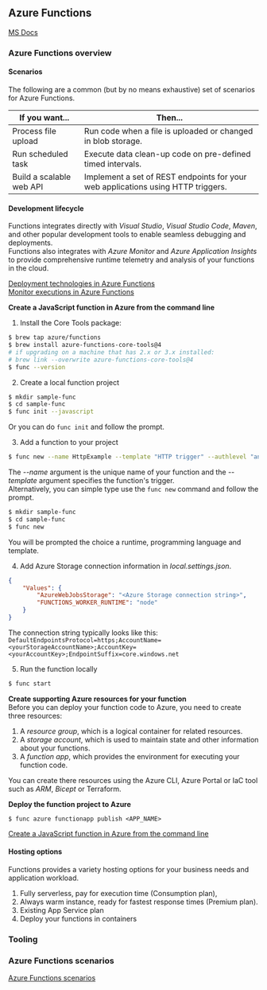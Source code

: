 ## Azure Functions
[MS Docs](https://learn.microsoft.com/en-us/azure/azure-functions/functions-overview?pivots=programming-language-javascript)   

### Azure Functions overview
#### Scenarios
The following are a common (but by no means exhaustive) set of scenarios for Azure Functions.

If you want...           | Then...
-------------------------|----------  
Process file upload      | Run code when a file is uploaded or changed in blob storage.
Run scheduled task       | Execute data clean-up code on pre-defined timed intervals.
Build a scalable web API | Implement a set of REST endpoints for your web applications using HTTP triggers.

#### Development lifecycle
Functions integrates directly with _Visual Studio_, _Visual Studio Code_, _Maven_, and other popular development tools to enable seamless debugging and deployments.   
Functions also integrates with _Azure Monitor_ and _Azure Application Insights_ to provide comprehensive runtime telemetry and analysis of your functions in the cloud.

[Deployment technologies in Azure Functions](https://learn.microsoft.com/en-us/azure/azure-functions/functions-deployment-technologies?tabs=windows)  
[Monitor executions in Azure Functions](https://learn.microsoft.com/en-us/azure/azure-functions/functions-monitoring)

__Create a JavaScript function in Azure from the command line__  
1. Install the Core Tools package:
```bash
$ brew tap azure/functions
$ brew install azure-functions-core-tools@4
# if upgrading on a machine that has 2.x or 3.x installed:
# brew link --overwrite azure-functions-core-tools@4
$ func --version
```

2. Create a local function project
```bash
$ mkdir sample-func
$ cd sample-func
$ func init --javascript
```  
Or you can do `func init` and follow the prompt. 

3.  Add a function to your project
```bash
$ func new --name HttpExample --template "HTTP trigger" --authlevel "anonymous"
```  
The _--name_ argument is the unique name of your function and the _--template_ argument specifies the function's trigger.   
Alternatively, you can simple type use the `func new` command and follow the prompt.
```bash
$ mkdir sample-func
$ cd sample-func
$ func new
```
You will be prompted the choice a runtime, programming language and template.  

4. Add Azure Storage connection information in _local.settings.json_.
```json
{
    "Values": {       
        "AzureWebJobsStorage": "<Azure Storage connection string>",
        "FUNCTIONS_WORKER_RUNTIME": "node"
    }
}
```
The connection string typically looks like this: `DefaultEndpointsProtocol=https;AccountName=<yourStorageAccountName>;AccountKey=<yourAccountKey>;EndpointSuffix=core.windows.net`

5. Run the function locally
```bash
$ func start
```

__Create supporting Azure resources for your function__   
Before you can deploy your function code to Azure, you need to create three resources:
1. A _resource group_, which is a logical container for related resources.
2. A _storage account_, which is used to maintain state and other information about your functions.  
3. A _function app_, which provides the environment for executing your function code.

You can create there resources using the Azure CLI, Azure Portal or IaC tool such as _ARM_, _Bicept_ or Terraform.   

__Deploy the function project to Azure__  
```
$ func azure functionapp publish <APP_NAME>
```  

[Create a JavaScript function in Azure from the command line](https://learn.microsoft.com/en-us/azure/azure-functions/create-first-function-cli-node)


#### Hosting options
Functions provides a variety hosting options for your business needs and application workload.
1. Fully serverless, pay for execution time (Consumption plan),
2. Always warm instance, ready for fastest response times (Premium plan).
3. Existing App Service plan
4. Deploy your functions in containers

### Tooling
### Azure Functions scenarios
[Azure Functions scenarios](https://learn.microsoft.com/en-us/azure/azure-functions/functions-scenarios?pivots=programming-language-javascript)    
